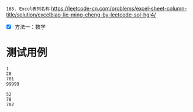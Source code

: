 
`168. Excel表列名称` https://leetcode-cn.com/problems/excel-sheet-column-title/solution/excelbiao-lie-ming-cheng-by-leetcode-sol-hgj4/
- [x] 方法一：数学

# 测试用例

```
1
28
701
99999

52
78
702
```

